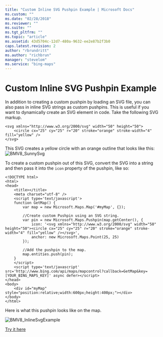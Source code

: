 ```yaml
---
title: "Custom Inline SVG Pushpin Example | Microsoft Docs"
ms.custom: ""
ms.date: "02/28/2018"
ms.reviewer: ""
ms.suite: ""
ms.tgt_pltfrm: ""
ms.topic: "article"
ms.assetid: 43d5704c-12d7-480a-9632-ee2e87b2f3b0
caps.latest.revision: 2
author: "rbrundritt"
ms.author: "richbrun"
manager: "stevelom"
ms.service: "bing-maps"
---
```

# Custom Inline SVG Pushpin Example
In addition to creating a custom pushpin by loading an SVG file, you can also pass in inline SVG strings as custom pushpins. This is useful if you want to dynamically create an SVG element in code. Take the following SVG markup. 

```
<svg xmlns="http://www.w3.org/2000/svg" width="50" height="50">
    <circle cx="25" cy="25" r="20" stroke="orange" stroke-width="4" fill="yellow" />
</svg>
```

This SVG creates a yellow circle with an orange outline that looks like this: &nbsp; ![BMV8_SunnySvg](../v8-web-control/media/bmv8-sunnysvg.png)
 
To create a custom pushpin out of this SVG, convert the SVG into a string and then pass it into the `icon` property of the pushpin, like so:

```
<!DOCTYPE html>
<html>
<head>
    <title></title>
    <meta charset="utf-8" />
	<script type='text/javascript'>
    function GetMap() {
        var map = new Microsoft.Maps.Map('#myMap', {});

        //Create custom Pushpin using an SVG string.
        var pin = new Microsoft.Maps.Pushpin(map.getCenter(), {
            icon: '<svg xmlns="http://www.w3.org/2000/svg" width="50" height="50"><circle cx="25" cy="25" r="20" stroke="orange" stroke-width="4" fill="yellow" /></svg>',
            anchor: new Microsoft.Maps.Point(25, 25)
        });

        //Add the pushpin to the map.
        map.entities.push(pin);
    }
    </script>
    <script type='text/javascript' src='http://www.bing.com/api/maps/mapcontrol?callback=GetMap&key=[YOUR_BING_MAPS_KEY]' async defer></script>
</head>
<body>
    <div id="myMap" style="position:relative;width:600px;height:400px;"></div>
</body>
</html>
```
Here is what this pushpin looks like on the map.

![BMV8_InlineSvgExample](../v8-web-control/media/bmv8-inlinesvgexample.png)
 
[Try it here](http://www.bing.com/api/maps/sdk/mapcontrol/isdk#createPushpinFromSvg+JS)